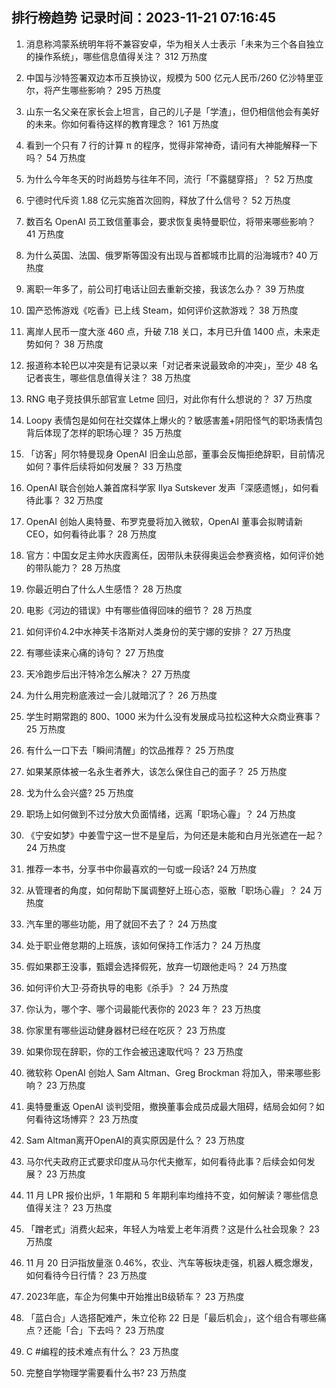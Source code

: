 
## 排行榜趋势 记录时间：2023-11-21 07:16:45
  
  1. 消息称鸿蒙系统明年将不兼容安卓，华为相关人士表示「未来为三个各自独立的操作系统」，哪些信息值得关注？ 312 万热度
    
  2. 中国与沙特签署双边本币互换协议，规模为 500 亿元人民币/260 亿沙特里亚尔，将产生哪些影响？ 295 万热度
    
  3. 山东一名父亲在家长会上坦言，自己的儿子是「学渣」，但仍相信他会有美好的未来。你如何看待这样的教育理念？ 161 万热度
    
  4. 看到一个只有 7 行的计算 π 的程序，觉得非常神奇，请问有大神能解释一下吗？ 54 万热度
    
  5. 为什么今年冬天的时尚趋势与往年不同，流行「不露腿穿搭」？ 52 万热度
    
  6. 宁德时代斥资 1.88 亿元实施首次回购，释放了什么信号？ 52 万热度
    
  7. 数百名 OpenAI 员工致信董事会，要求恢复奥特曼职位，将带来哪些影响？ 41 万热度
    
  8. 为什么英国、法国、俄罗斯等国没有出现与首都城市比肩的沿海城市? 40 万热度
    
  9. 离职一年多了，前公司打电话让回去重新交接，我该怎么办？ 39 万热度
    
  10. 国产恐怖游戏《吃香》已上线 Steam，如何评价这款游戏？ 38 万热度
    
  11. 离岸人民币一度大涨 460 点，升破 7.18 关口，本月已升值 1400 点，未来走势如何？ 38 万热度
    
  12. 报道称本轮巴以冲突是有记录以来「对记者来说最致命的冲突」，至少 48 名记者丧生，哪些信息值得关注？ 38 万热度
    
  13. RNG 电子竞技俱乐部官宣 Letme 回归，对此你有什么想说的？ 37 万热度
    
  14. Loopy 表情包是如何在社交媒体上爆火的？敏感害羞+阴阳怪气的职场表情包背后体现了怎样的职场心理？ 35 万热度
    
  15. 「访客」阿尔特曼现身 OpenAI 旧金山总部，董事会反悔拒绝辞职，目前情况如何？事件后续将如何发展？ 33 万热度
    
  16. OpenAI 联合创始人兼首席科学家 Ilya Sutskever 发声「深感遗憾」，如何看待此事？ 32 万热度
    
  17. OpenAI 创始人奥特曼、布罗克曼将加入微软，OpenAI 董事会拟聘请新 CEO，如何看待此事？ 28 万热度
    
  18. 官方：中国女足主帅水庆霞离任，因带队未获得奥运会参赛资格，如何评价她的带队能力？ 28 万热度
    
  19. 你最近明白了什么人生感悟？ 28 万热度
    
  20. 电影《河边的错误》中有哪些值得回味的细节？ 28 万热度
    
  21. 如何评价4.2中水神芙卡洛斯对人类身份的芙宁娜的安排？ 27 万热度
    
  22. 有哪些读来心痛的诗句？ 27 万热度
    
  23. 天冷跑步后出汗特冷怎么解决？ 27 万热度
    
  24. 为什么用完粉底液过一会儿就暗沉了？ 26 万热度
    
  25. 学生时期常跑的 800、1000 米为什么没有发展成马拉松这种大众商业赛事？ 25 万热度
    
  26. 有什么一口下去「瞬间清醒」的饮品推荐？ 25 万热度
    
  27. 如果某原体被一名永生者养大，该怎么保住自己的面子？ 25 万热度
    
  28. 戈为什么会兴盛? 25 万热度
    
  29. 职场上如何做到不过分放大负面情绪，远离「职场心霾」？ 24 万热度
    
  30. 《宁安如梦》中姜雪宁这一世不是皇后，为何还是未能和白月光张遮在一起？ 24 万热度
    
  31. 推荐一本书，分享书中你最喜欢的一句或一段话? 24 万热度
    
  32. 从管理者的角度，如何帮助下属调整好上班心态，驱散「职场心霾」？ 24 万热度
    
  33. 汽车里的哪些功能，用了就回不去了？ 24 万热度
    
  34. 处于职业倦怠期的上班族，该如何保持工作活力？ 24 万热度
    
  35. 假如果郡王没事，甄嬛会选择假死，放弃一切跟他走吗？ 24 万热度
    
  36. 如何评价大卫·芬奇执导的电影《杀手》？ 24 万热度
    
  37. 你认为，哪个字、哪个词最能代表你的 2023 年？ 23 万热度
    
  38. 你家里有哪些运动健身器材已经在吃灰？ 23 万热度
    
  39. 如果你现在辞职，你的工作会被迅速取代吗？ 23 万热度
    
  40. 微软称 OpenAI 创始人 Sam Altman、Greg Brockman 将加入，带来哪些影响？ 23 万热度
    
  41. 奥特曼重返 OpenAI 谈判受阻，撤换董事会成员成最大阻碍，结局会如何？如何看待这场博弈？ 23 万热度
    
  42. Sam Altman离开OpenAI的真实原因是什么？ 23 万热度
    
  43. 马尔代夫政府正式要求印度从马尔代夫撤军，如何看待此事？后续会如何发展？ 23 万热度
    
  44. 11 月 LPR 报价出炉，1 年期和 5 年期利率均维持不变，如何解读？哪些信息值得关注？ 23 万热度
    
  45. 「蹭老式」消费火起来，年轻人为啥爱上老年消费？这是什么社会现象？ 23 万热度
    
  46. 11 月 20 日沪指放量涨 0.46%，农业、汽车等板块走强，机器人概念爆发，如何看待今日行情？ 23 万热度
    
  47. 2023年底，车企为何集中开始推出B级轿车？ 23 万热度
    
  48. 「蓝白合」人选搭配难产，朱立伦称 22 日是「最后机会」，这个组合有哪些痛点？还能「合」下去吗？ 23 万热度
    
  49. C #编程的技术难点有什么？ 23 万热度
    
  50. 完整自学物理学需要看什么书? 23 万热度
    